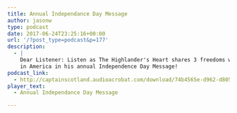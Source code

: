 ```yaml
---
title: Annual Independance Day Message
author: jasonw
type: podcast
date: 2017-06-24T23:25:16+00:00
url: '/?post_type=podcast&p=177'
description:
  - |
    Dear Listener: Listen as The Highlander's Heart shares 3 freedoms we have
    in America in his annual Independence Day Message!
podcast_link:
  - http://captainscotland.audioacrobat.com/download/74b4565e-d962-d805-13e4-5f35abc26d81.mp3
player_text:
  - Annual Independance Day Message

---
```

